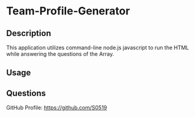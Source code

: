 # Team-Profile-Generator


<a name='description'></a>
 ## Description 
This application  utilizes command-line node.js javascript to run the  HTML while answering the questions of the Array.




 <a name='usage'></a>
 ## Usage 


<a name='questions'></a>
 ## Questions 
GitHub Profile: https://github.com/S0519 

 

